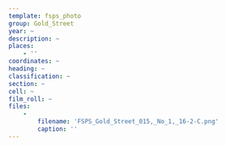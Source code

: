 ```yaml
---
template: fsps_photo
group: Gold_Street
year: ~
description: ~
places:
    - ''
coordinates: ~
heading: ~
classification: ~
section: ~
cell: ~
film_roll: ~
files:
    -
        filename: 'FSPS_Gold_Street_015,_No_1,_16-2-C.png'
        caption: ''
---
```

